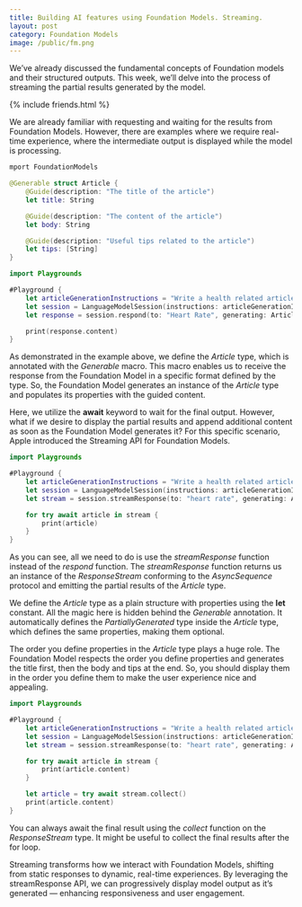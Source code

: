 ```yaml
---
title: Building AI features using Foundation Models. Streaming.
layout: post
category: Foundation Models
image: /public/fm.png
---
```


We’ve already discussed the fundamental concepts of Foundation models and their structured outputs. This week, we’ll delve into the process of streaming the partial results generated by the model.

{% include friends.html %}

We are already familiar with requesting and waiting for the results from Foundation Models. However, there are examples where we require real-time experience, where the intermediate output is displayed while the model is processing.

```swift
mport FoundationModels

@Generable struct Article {
    @Guide(description: "The title of the article")
    let title: String

    @Guide(description: "The content of the article")
    let body: String

    @Guide(description: "Useful tips related to the article")
    let tips: [String]
}

import Playgrounds

#Playground {
    let articleGenerationInstructions = "Write a health related article."
    let session = LanguageModelSession(instructions: articleGenerationInstructions)
    let response = session.respond(to: "Heart Rate", generating: Article.self)

    print(response.content)
}
```

As demonstrated in the example above, we define the *Article* type, which is annotated with the *Generable* macro. This macro enables us to receive the response from the Foundation Model in a specific format defined by the type. So, the Foundation Model generates an instance of the *Article* type and populates its properties with the guided content.

Here, we utilize the **await** keyword to wait for the final output. However, what if we desire to display the partial results and append additional content as soon as the Foundation Model generates it? For this specific scenario, Apple introduced the Streaming API for Foundation Models.

```swift
import Playgrounds

#Playground {
    let articleGenerationInstructions = "Write a health related article."
    let session = LanguageModelSession(instructions: articleGenerationInstructions)
    let stream = session.streamResponse(to: "heart rate", generating: Article.self)

    for try await article in stream {
        print(article)
    }
}
```

As you can see, all we need to do is use the *streamResponse* function instead of the *respond* function. The *streamResponse* function returns us an instance of the *ResponseStream* conforming to the *AsyncSequence* protocol and emitting the partial results of the *Article* type.

We define the *Article* type as a plain structure with properties using the **let** constant. All the magic here is hidden behind the *Generable* annotation. It automatically defines the *PartiallyGenerated* type inside the *Article* type, which defines the same properties, making them optional.

The order you define properties in the *Article* type plays a huge role. The Foundation Model respects the order you define properties and generates the title first, then the body and tips at the end. So, you should display them in the order you define them to make the user experience nice and appealing.

```swift
import Playgrounds

#Playground {
    let articleGenerationInstructions = "Write a health related article."
    let session = LanguageModelSession(instructions: articleGenerationInstructions)
    let stream = session.streamResponse(to: "heart rate", generating: Article.self)

    for try await article in stream {
        print(article.content)
    }

    let article = try await stream.collect()
    print(article.content)
}
```

You can always await the final result using the *collect* function on the *ResponseStream* type. It might be useful to collect the final results after the for loop.

Streaming transforms how we interact with Foundation Models, shifting from static responses to dynamic, real-time experiences. By leveraging the streamResponse API, we can progressively display model output as it’s generated — enhancing responsiveness and user engagement. 
